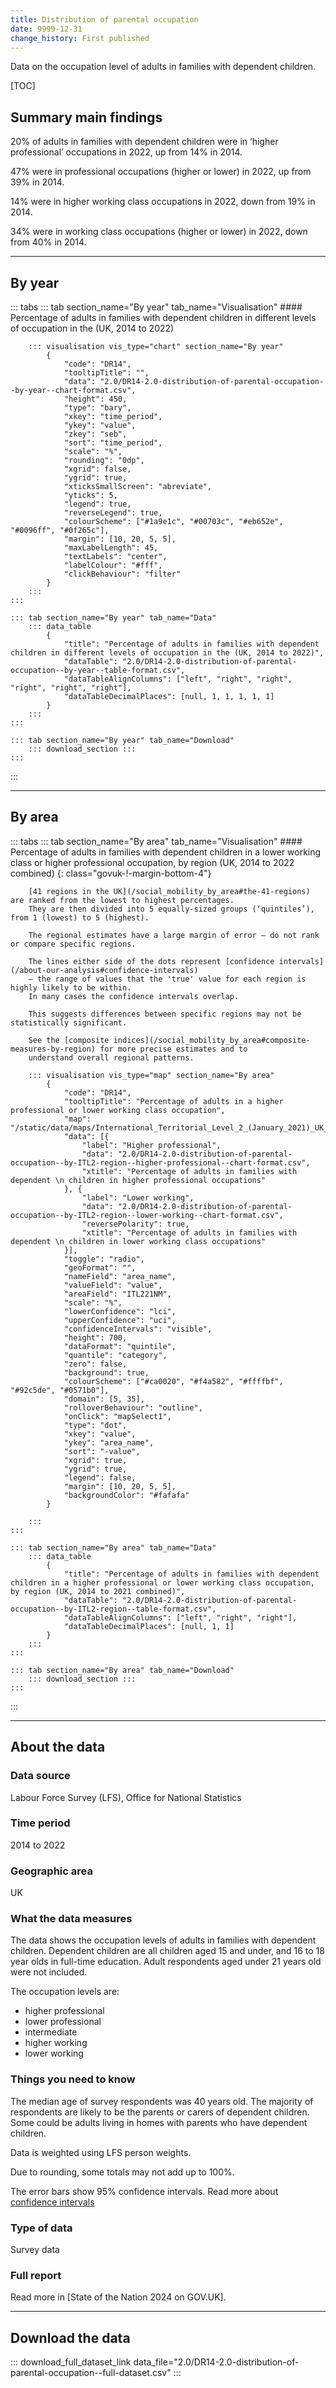 ```yaml
---
title: Distribution of parental occupation
date: 9999-12-31
change_history: First published
---
```


Data on the occupation level of adults in families with dependent children.

[TOC]

## Summary main findings

20% of adults in families with dependent children were in ‘higher professional’ occupations in 2022, up from 14% in 2014.

47% were in professional occupations (higher or lower) in 2022, up from 39% in 2014.

14% were in higher working class occupations in 2022, down from 19% in 2014.

34% were in working class occupations (higher or lower) in 2022, down from 40% in 2014.

---

## By year

::: tabs
    ::: tab section_name="By year" tab_name="Visualisation"
        #### Percentage of adults in families with dependent children in different levels of occupation in the (UK, 2014 to 2022)

        ::: visualisation vis_type="chart" section_name="By year"
            {
                "code": "DR14",
                "tooltipTitle": "",
                "data": "2.0/DR14-2.0-distribution-of-parental-occupation--by-year--chart-format.csv",
                "height": 450,
                "type": "bary",
                "xkey": "time_period",
                "ykey": "value",
                "zkey": "seb",
                "sort": "time_period",
                "scale": "%",
                "rounding": "0dp",
                "xgrid": false,
                "ygrid": true,
                "xticksSmallScreen": "abreviate",
                "yticks": 5,
                "legend": true,
                "reverseLegend": true,
                "colourScheme": ["#1a9e1c", "#00703c", "#eb652e", "#0096ff", "#0f265c"],
                "margin": [10, 20, 5, 5],
                "maxLabelLength": 45,
                "textLabels": "center",
                "labelColour": "#fff",
                "clickBehaviour": "filter"
            }
        :::
    :::

    ::: tab section_name="By year" tab_name="Data"
        ::: data_table
            {
                "title": "Percentage of adults in families with dependent children in different levels of occupation in the (UK, 2014 to 2022)",
                "dataTable": "2.0/DR14-2.0-distribution-of-parental-occupation--by-year--table-format.csv",
                "dataTableAlignColumns": ["left", "right", "right", "right", "right", "right"],
                "dataTableDecimalPlaces": [null, 1, 1, 1, 1, 1]
            }
        :::
    :::

    ::: tab section_name="By year" tab_name="Download"
        ::: download_section :::
    :::
:::

---

## By area

::: tabs
    ::: tab section_name="By area" tab_name="Visualisation"
        #### Percentage of adults in families with dependent children in a lower working class or higher professional occupation, by region (UK, 2014 to 2022 combined) {: class="govuk-!-margin-bottom-4"}

        [41 regions in the UK](/social_mobility_by_area#the-41-regions) are ranked from the lowest to highest percentages.
        They are then divided into 5 equally-sized groups (‘quintiles’), from 1 (lowest) to 5 (highest).
        
        The regional estimates have a large margin of error – do not rank or compare specific regions.
        
        The lines either side of the dots represent [confidence intervals](/about-our-analysis#confidence-intervals)
        – the range of values that the 'true' value for each region is highly likely to be within.
        In many cases the confidence intervals overlap.
        
        This suggests differences between specific regions may not be statistically significant.
        
        See the [composite indices](/social_mobility_by_area#composite-measures-by-region) for more precise estimates and to
        understand overall regional patterns.

        ::: visualisation vis_type="map" section_name="By area"
            {
                "code": "DR14",
                "tooltipTitle": "Percentage of adults in a higher professional or lower working class occupation",
                "map": "/static/data/maps/International_Territorial_Level_2_(January_2021)_UK_BUC.json",
                "data": [{
                    "label": "Higher professional",
                    "data": "2.0/DR14-2.0-distribution-of-parental-occupation--by-ITL2-region--higher-professional--chart-format.csv",
                    "xtitle": "Percentage of adults in families with dependent \n children in higher professional occupations"
                }, {
                    "label": "Lower working",
                    "data": "2.0/DR14-2.0-distribution-of-parental-occupation--by-ITL2-region--lower-working--chart-format.csv",
                    "reversePolarity": true,
                    "xtitle": "Percentage of adults in families with dependent \n children in lower working class occupations"
                }],
                "toggle": "radio",
                "geoFormat": "",
                "nameField": "area_name",
                "valueField": "value",
                "areaField": "ITL221NM",
                "scale": "%",
                "lowerConfidence": "lci",
                "upperConfidence": "uci",
                "confidenceIntervals": "visible",
                "height": 700,
                "dataFormat": "quintile",
                "quantile": "category",
                "zero": false,
                "background": true,
                "colourScheme": ["#ca0020", "#f4a582", "#ffffbf", "#92c5de", "#0571b0"],
                "domain": [5, 35],
                "rolloverBehaviour": "outline",
                "onClick": "mapSelect1",
                "type": "dot",
                "xkey": "value",
                "ykey": "area_name",
                "sort": "-value",
                "xgrid": true,
                "ygrid": true,
                "legend": false,
                "margin": [10, 20, 5, 5],
                "backgroundColor": "#fafafa"
            }
                
        :::
    :::

    ::: tab section_name="By area" tab_name="Data"
        ::: data_table
            {
                "title": "Percentage of adults in families with dependent children in a higher professional or lower working class occupation, by region (UK, 2014 to 2021 combined)",
                "dataTable": "2.0/DR14-2.0-distribution-of-parental-occupation--by-ITL2-region--table-format.csv",
                "dataTableAlignColumns": ["left", "right", "right"],
                "dataTableDecimalPlaces": [null, 1, 1]
            }
        :::
    :::

    ::: tab section_name="By area" tab_name="Download"
        ::: download_section :::
    :::
:::

---

## About the data

### Data source
Labour Force Survey (LFS), Office for National Statistics

### Time period
2014 to 2022

### Geographic area
UK

### What the data measures
The data shows the occupation levels of adults in families with dependent children. Dependent children are all children aged 15 and under, and 16 to 18 year olds in full-time education. Adult respondents aged under 21 years old were not included.

The occupation levels are:

* higher professional
* lower professional
* intermediate
* higher working
* lower working

### Things you need to know
The median age of survey respondents was 40 years old. The majority of respondents are likely to be the parents or carers of dependent children. Some could be adults living in homes with parents who have dependent children.

Data is weighted using LFS person weights.

Due to rounding, some totals may not add up to 100%.

The error bars show 95% confidence intervals. Read more about [confidence intervals](/about-our-analysis#confidence-intervals)

### Type of data
Survey data

### Full report
Read more in [State of the Nation 2024 on GOV.UK].

---

## Download the data

::: download_full_dataset_link data_file="2.0/DR14-2.0-distribution-of-parental-occupation--full-dataset.csv" :::
